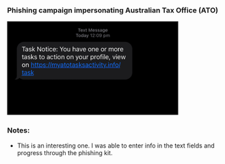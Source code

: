 ### Phishing campaign impersonating Australian Tax Office (ATO)

<img
src="https://github.com/thequietlife/phishing-analysis/blob/23e2993daaef59f2faf916f5d8df5e3fa31fb92b/images/ATO%20task%20SMS.png"
alt="SMS supposedly from ATO" width="400"/>



### Notes:

* This is an interesting one. I was able to enter info in the text fields and progress through the phishing kit. 
